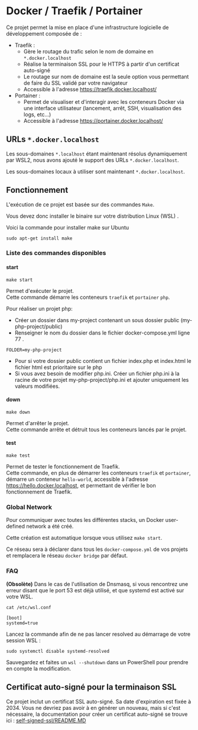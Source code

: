 # Docker / Traefik / Portainer

Ce projet permet la mise en place d'une infrastructure logicielle de développement composée de :
* Traefik :
    * Gère le routage du trafic selon le nom de domaine en `*.docker.localhost`
    * Réalise la terminaison SSL pour le HTTPS à partir d'un certificat auto-signé
    * Le routage sur nom de domaine est la seule option vous permettant de faire du SSL validé par votre navigateur
    * Accessible à l'adresse https://traefik.docker.localhost/
* Portainer :
    * Permet de visualiser et d'interagir avec les conteneurs Docker via une interface utilisateur (lancement, arrêt, SSH, visualisation des logs, etc...)
    * Accessible à l'adresse https://portainer.docker.localhost/


## URLs `*.docker.localhost`

Les sous-domaines `*.localhost` étant maintenant résolus dynamiquement par WSL2, nous avons ajouté le support des URLs `*.docker.localhost`.

Les sous-domaines locaux à utiliser sont maintenant `*.docker.localhost`.

## Fonctionnement

L'exécution de ce projet est basée sur des commandes `Make`.

Vous devez donc installer le binaire sur votre distribution Linux (WSL) .

Voici la commande pour installer make sur Ubuntu

```shell
sudo apt-get install make
```

### Liste des commandes disponibles

#### start

```shell
make start
```

Permet d'exécuter le projet. <br />
Cette commande démarre les conteneurs `traefik` et `portainer` `php`.

Pour réaliser un projet php:
  * Créer un dossier dans my-project contenant un sous dossier public (my-php-project/public)
  * Renseigner le nom du dossier dans le fichier docker-compose.yml  ligne 77  .
```shell
FOLDER=my-php-project
```
  * Pour si votre dossier public contient un fichier index.php et index.html le fichier html est prioritaire sur le php
  * Si vous avez besoin de modifier php.ini. Créer un fichier php.ini à la racine de votre projet
my-php-project/php.ini et ajouter uniquement les valeurs modifiées.
  

#### down

```shell
make down
```

Permet d'arrêter le projet.<br />
Cette commande arrête et détruit tous les conteneurs lancés par le projet.

#### test

```shell
make test
```

Permet de tester le fonctionnement de Traefik.<br />
Cette commande, en plus de démarrer les conteneurs `traefik` et `portainer`, démarre un conteneur `hello-world`, accessible à l'adresse https://hello.docker.localhost, et permettant de vérifier le bon fonctionnement de Traefik.

### Global Network

Pour communiquer avec toutes les différentes stacks, un Docker user-defined network a été créé.

Cette création est automatique lorsque vous utilisez `make start`.

Ce réseau sera à déclarer dans tous les `docker-compose.yml` de vos projets et remplacera le réseau `docker bridge` par défaut.

### FAQ

**(Obsolète)** Dans le cas de l'utilisation de Dnsmasq, si vous rencontrez une erreur disant que le port 53 est déjà utilisé, et que systemd est activé sur votre WSL.

```cat /etc/wsl.conf```

```
[boot]
systemd=true
```

Lancez la commande afin de ne pas lancer resolved au démarrage de votre session WSL :

```
sudo systemctl disable systemd-resolved
```

Sauvegardez et faites un `wsl --shutdown` dans un PowerShell pour prendre en compte la modification.

## Certificat auto-signé pour la terminaison SSL

Ce projet inclut un certificat SSL auto-signé. Sa date d'expiration est fixée à 2034.
Vous ne devriez pas avoir à en générer un nouveau, mais si c'est nécessaire, la documentation pour créer un certificat auto-signé se trouve ici : [self-signed-ssl/README.MD](self-signed-ssl/README.MD)